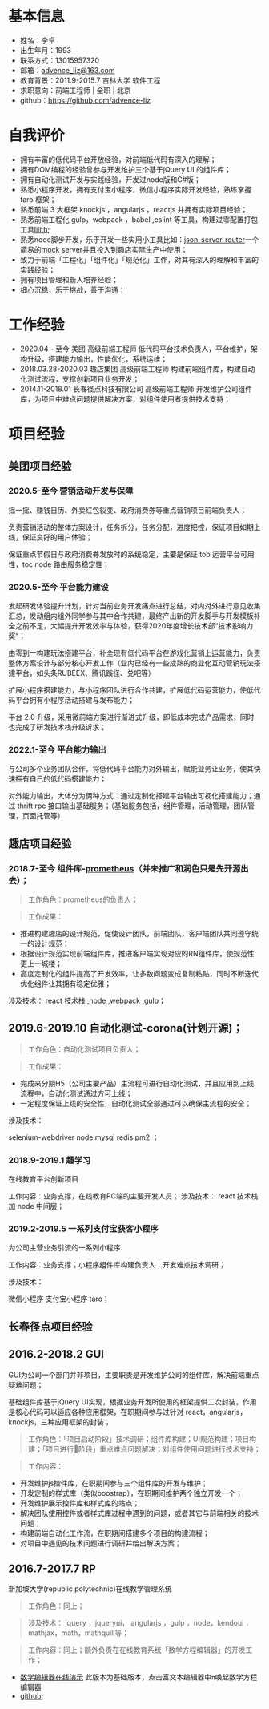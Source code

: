 # 基本信息

- 姓名：李卓
- 出生年月：1993
- 联系方式：13015957320
- 邮箱：advence_liz@163.com
- 教育背景：2011.9-2015.7 吉林大学 软件工程 
- 求职意向：前端工程师 | 全职 | 北京 
- github：https://github.com/advence-liz

# 自我评价

- 拥有丰富的低代码平台开放经验，对前端低代码有深入的理解；
- 拥有DOM编程的经验曾参与开发维护三个基于jQuery UI 的组件库；
- 拥有自动化测试开发与实践经验，开发过node版和C#版；
- 熟悉小程序开发，拥有支付宝小程序，微信小程序实际开发经验，熟练掌握 taro 框架；
- 熟悉前端 3 大框架 knockjs ，angularjs ，reactjs 并拥有实际项目经验；
- 熟悉前端工程化 gulp，webpack ，babel ,eslint 等工具，构建过零配置打包工具[lilith](https://github.com/sharpgui/lilith);
- 熟悉node脚步开发，乐于开发一些实用小工具比如：[json-server-router](https://github.com/advence-liz/json-server-router)一个简易的mock server并且投入到趣店实际生产中使用；
- 致力于前端「工程化」「组件化」「规范化」工作，对其有深入的理解和丰富的实践经验；
- 拥有项目管理和新人培养经验；
- 细心沉稳，乐于挑战，善于沟通；

# 工作经验
- 2020.04 - 至今 美团 高级前端工程师 低代码平台技术负责人，平台维护，架构升级，搭建能力输出，性能优化，系统运维；
- 2018.03.28-2020.03 趣店集团 高级前端工程师 构建前端组件库，构建自动化测试流程，支撑创新项目业务开发；
- 2014.11-2018.01 长春径点科技有限公司 高级前端工程师 开发维护公司组件库，为项目中难点问题提供解决方案，对组件使用者提供技术支持；

# 项目经验

## 美团项目经验

### 2020.5-至今 营销活动开发与保障

摇一摇、赚钱日历、外卖红包裂变、政府消费券等重点营销项目前端负责人；

负责营销活动的整体方案设计，任务拆分，任务分配，进度把控，保证项目如期上线，保证良好的用户体验；

保证重点节假日与政府消费券发放时的系统稳定，主要是保证 tob 运营平台可用性，toc node 路由服务稳定性；

### 2020.5-至今 平台能力建设

发起研发体验提升计划，针对当前业务开发痛点进行总结，对内对外进行意见收集汇总，发动组内组外同学参与其中合作共建，最终产出新的开发脚手与开发模板补全之前不足，大幅提升开发效率与体验，获得2020年度增长技术部“技术影响力奖“；

由零到一构建玩法搭建平台，补全现有低代码平台在游戏化营销上运营能力，负责整体方案设计与部分核心开发工作（业内已经有一些成熟的商业化互动营销玩法搭建平台，如头条RUBEEX、腾讯蹊径、兑吧等）

扩展小程序搭建能力，与小程序团队进行合作共建，扩展低代码运营能力，使低代码平台拥有小程序活动搭建与发布能力；

平台 2.0 升级，采用微前端方案进行渐进式升级，即低成本完成产品需求，同时也完成了研发技术栈升级诉求；

### 2022.1-至今 平台能力输出

与公司多个业务团队合作，将低代码平台能力对外输出，赋能业务让业务，使其快速拥有自己的低代码搭建能力；

对外能力输出，大体分为俩种方式：通过定制化搭建平台输出可视化搭建能力；通过 thrift rpc 接口输出基础服务；（基础服务包括，组件管理，活动管理，团队管理，页面托管等）

## 趣店项目经验

### 2018.7-至今 组件库-[prometheus](https://qfed.github.io/prometheus/components/button.html)（并未推广和润色只是先开源出去）；

>工作角色：prometheus的负责人；

>工作成果：

- 推进构建趣店的设计规范，促使设计团队，前端团队，客户端团队共同遵守统一的设计规范；
- 根据设计规范实现前端组件库，推进客户端实现对应的RN组件库，使规范性更上一城楼；
- 高度定制化的组件提高了开发效率，让多数问题变成复制粘贴，同时不断迭代优化组件让其拥有稳定优雅；

涉及技术：
react 技术栈 ,node ,webpack ,gulp；

## 2019.6-2019.10 自动化测试-corona(计划开源)；

> 工作角色：自动化测试项目负责人；

> 工作成果：
- 完成来分期H5（公司主要产品）主流程可进行自动化测试，并且应用到上线流程中，自动化测试通过方可上线；
- 一定程度保证上线的安全性，自动化测试全部通过可以确保主流程的安全；

涉及技术：

selenium-webdriver node mysql redis pm2 ；

### 2018.9-2019.1 趣学习

在线教育平台创新项目

工作内容：业务支撑，在线教育PC端的主要开发人员；
涉及技术：
react 技术栈加 node 中间层；

### 2019.2-2019.5 一系列支付宝获客小程序

为公司主营业务引流的一系列小程序

工作内容：业务支撑；小程序组件库构建负责人；开发难点技术调研；

涉及技术：

微信小程序 支付宝小程序  taro；


## 长春径点项目经验

## 2016.2-2018.2 GUI

GUI为公司一个部门并非项目，主要职责是开发维护公司的组件库，解决前端重点疑难问题；

基础组件库基于jQuery UI实现，根据业务开发所使用的框架提供二次封装，作用是核心代码可以适应各种应用框架，在职期间参与过针对 react，angularjs，knockjs，三种应用框架的封装；

> 工作角色：「项目启动阶段」技术调研；组件库构建；UI规范构建；项目构建；「项目进行阶段」重点难点问题解决；对组件使用问题进行技术支持；

> 工作内容：

- 开发维护js控件库，在职期间参与三个组件库的开发与维护；
- 开发定制的样式库（类似boostrap），在职期间维护两个独立开发一个；
- 开发维护展示控件库和样式库的站点；
- 解决团队使用控件或者样式库过程中遇到的问题，或者其它与前端相关的技术问题；
- 构建前端自动化工作流，在职期间搭建多个项目的构建流程；
- 对项目中遇见的技术问题进行调研并给出解决方案；
  
## 2016.7-2017.7 RP

新加坡大学(republic polytechnic)在线教学管理系统

> 工作角色：同上；

> 涉及技术：
jquery ，jqueryui， angularjs ，gulp ，node，kendoui ，mathjax，math，mathquill等；

> 工作内容：同上；额外负责在在线教育系统「数学方程编辑器」的开发工作；
- [数学编辑器在线演示](https://sharpgui.github.io/keditor/demos/kmath.editor.html)
此版本为基础版本，点击富文本编辑器中`π`唤起数学方程编辑器
- [github](https://github.com/sharpgui/keditor);

